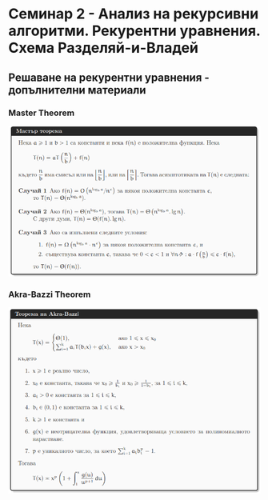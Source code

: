 # Семинар 2 - Анализ на рекурсивни алгоритми. Рекурентни уравнения. Схема Разделяй-и-Владей

## Решаване на рекурентни уравнения - допълнителни материали
### Master Theorem
![](MT.png)
### Akra-Bazzi Theorem
![](AB.png)
